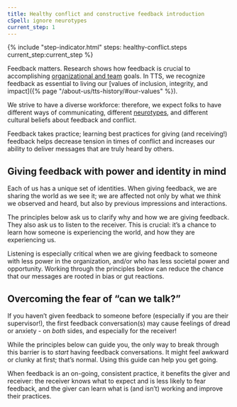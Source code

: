 ```yaml
---
title: Healthy conflict and constructive feedback introduction
cSpell: ignore neurotypes
current_step: 1
---
```


{% include "step-indicator.html" steps: healthy-conflict.steps current_step:current_step  %}

Feedback matters. Research shows how feedback is crucial to accomplishing [organizational and team](https://tomgeraghty.co.uk/index.php/resilience-engineering-and-psychological-safety/#:~:text=Psychological%20safety%20is%20cited%20as%20the%20key%20factor%20in%20team%20performance) goals. In TTS, we recognize feedback as essential to living our [values of inclusion, integrity, and impact]({% page "/about-us/tts-history/#our-values" %}). 

We strive to have a diverse workforce: therefore, we expect folks to have different ways of communicating, different [neurotypes](https://askearn.org/page/neurodiversity-evaluation), and different cultural beliefs about feedback and conflict. 

Feedback takes practice; learning best practices for giving (and receiving!) feedback helps decrease tension in times of conflict and increases our ability to deliver messages that are truly heard by others.

## Giving feedback with power and identity in mind

Each of us has a unique set of identities. When giving feedback, we are sharing the world as we see it; we are affected not only by what we _think_ we observed and heard, but also by previous impressions and interactions.

The principles below ask us to clarify why and how we are giving feedback. They also ask us to listen to the receiver. This is crucial: it’s a chance to learn how someone is experiencing the world, and how they are experiencing us.

Listening is especially critical when we are giving feedback to someone with less power in the organization, and/or who has less societal power and opportunity. Working through the principles below can reduce the chance that our messages are rooted in bias or gut reactions.

## Overcoming the fear of “can we talk?” 

If you haven’t given feedback to someone before (especially if you are their supervisor!), the first feedback conversation(s) may cause feelings of dread or anxiety - on _both_ sides, and especially for the receiver!

While the principles below can guide you, the only way to break through this barrier is to _start_ having feedback conversations. It might feel awkward or clunky at first; that’s normal. Using this guide can help you get going.

When feedback is an on-going, consistent practice, it benefits the giver and receiver: the receiver knows what to expect and is less likely to fear feedback, and the giver can learn what is (and isn’t) working and improve their practices.

